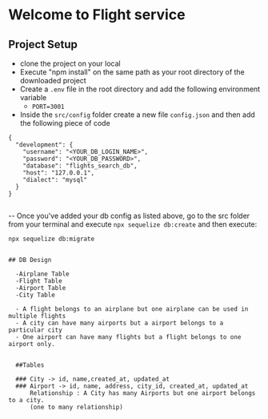 # Welcome to Flight service

## Project Setup

- clone the project on your local
- Execute "npm install" on the same path as your root directory of the downloaded project
- Create a `.env` file in the root directory and add the following environment variable
     - `PORT=3001`
- Inside the `src/config` folder create a new file `config.json` and then add the following piece of code

```
{
  "development": {
    "username": "<YOUR_DB_LOGIN_NAME>",
    "password": "<YOUR_DB_PASSWORD>",
    "database": "flights_search_db",
    "host": "127.0.0.1",
    "dialect": "mysql"
  }
}


```
-- Once you've added your db config as listed above, go to the src folder from your terminal and execute `npx sequelize db:create`
and then execute:

`npx sequelize db:migrate`


```

## DB Design

  -Airplane Table
  -Flight Table
  -Airport Table
  -City Table

  - A flight belongs to an airplane but one airplane can be used in multiple flights
  - A city can have many airports but a airport belongs to a particular city
  - One airport can have many flights but a flight belongs to one airport only.


  ##Tables

  ### City -> id, name,created_at, updated_at
  ### Airport -> id, name, address, city_id, created_at, updated_at
      Relationship : A City has many Airports but one airport belongs to a city.
      (one to many relationship)

```